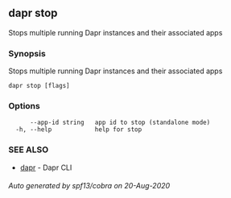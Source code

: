 ## dapr stop

Stops multiple running Dapr instances and their associated apps

### Synopsis

Stops multiple running Dapr instances and their associated apps

```
dapr stop [flags]
```

### Options

```
      --app-id string   app id to stop (standalone mode)
  -h, --help            help for stop
```

### SEE ALSO

* [dapr](dapr.md)	 - Dapr CLI

###### Auto generated by spf13/cobra on 20-Aug-2020
